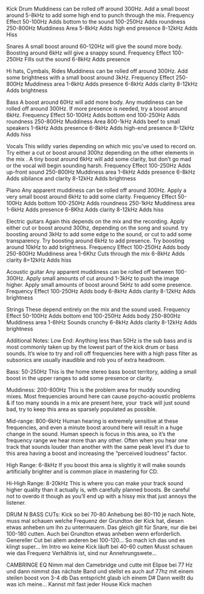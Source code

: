 Kick Drum
Muddiness can be rolled off around 300Hz. Add a small boost around 5-8kHz to add some high end to punch through the mix.
Frequency Effect
50-100Hz Adds bottom to the sound
100-250Hz Adds roundness
250-800Hz Muddiness Area
5-8kHz Adds high end presence
8-12kHz Adds Hiss

Snares
A small boost around 60-120Hz will give the sound more body. Boosting around 6kHz will give a snappy sound.
Frequency Effect
100-250Hz Fills out the sound
6-8kHz Adds presence

Hi hats, Cymbals, Rides
Muddiness can be rolled off around 300Hz. Add some brightness with a small boost around 3kHz.
Frequency Effect
250-800Hz Muddiness area
1-6kHz Adds presence
6-8kHz Adds clarity
8-12kHz Adds brightness

Bass
A boost around 60Hz will add more body. Any muddiness can be rolled off around 300Hz. If more presence is needed, try a boost around 6kHz.
Frequency Effect
50-100Hz Adds bottom end
100-250Hz Adds roundness
250-800Hz Muddiness Area
800-1kHz Adds beef to small speakers
1-6kHz Adds presence
6-8kHz Adds high-end presence
8-12kHz Adds hiss

Vocals
This wildly varies depending on which mic you’ve used to record on. Try either a cut or boost around 300hz depending on the other elements in the mix . A tiny boost around 6kHz will add some clarity, but don’t go mad or the vocal will begin sounding harsh.
Frequency Effect
100-250Hz Adds up-front sound
250-800Hz Muddiness area
1-6kHz Adds presence
6-8kHz Adds sibilance and clarity
8-12kHz Adds brightness

Piano
Any apparent muddiness can be rolled off around 300Hz. Apply a very small boost around 6kHz to add some clarity.
Frequency Effect
50-100Hz Adds bottom
100-250Hz Adds roundness
250-1kHz Muddiness area
1-6kHz Adds presence
6-8Khz Adds clarity
8-12kHz Adds hiss

Electric guitars
Again this depends on the mix and the recording. Apply either cut or boost around 300hz, depending on the song and sound. try boosting around 3kHz to add some edge to the sound, or cut to add some transparency.
Try boosting around 6kHz to add presence. Try boosting around 10kHz to add brightness.
Frequency Effect
100-250Hz Adds body
250-800Hz Muddiness area
1-6Khz Cuts through the mix
6-8kHz Adds clarity
8=12kHz Adds hiss

Acoustic guitar
Any apparent muddiness can be rolled off between 100-300Hz. Apply small amounts of cut around 1-3kHz to push the image higher. Apply small amounts of boost around 5kHz to add some presence.
Frequency Effect
100-250Hz Adds body
6-8kHz Adds clarity
8-12kHz Adds brightness

Strings
These depend entirely on the mix and the sound used.
Frequency Effect
50-100Hz Adds bottom end
100-250Hz Adds body
250-800Hz Muddiness area
1-6hHz Sounds crunchy
6-8kHz Adds clarity
8-12kHz Adds brightness

Additional Notes:
Low End:
Anything less than 50Hz is the sub bass and is most commonly taken up by the lowest part of the kick drum or bass sounds. It’s wise to try and roll off frequencies here with a high pass filter as subsonics are usually inaudible and rob you of extra headroom.

Bass: 50-250Hz
This is the home stereo bass boost territory, adding a small boost in the upper ranges to add some presence or clarity.

Muddiness: 200-800Hz
This is the problem area for muddy sounding mixes. Most frequencies around here can cause psycho-acoustic problems & if too many sounds in a mix are present here, your  track will just sound bad, try to keep this area as sparsely populated as possible.

Mid-range: 800-6kHz
Human hearing is extremely sensitive at these frequencies, and even a minute boost around here will result in a huge change in the sound. Human speech is focus in this area, so it’s the frequency range we hear more than any other. Often when you hear one track that sounds louder than another with the same peak level it’s due to this area having a boost and increasing the “perceived loudness” factor.

High Range: 6-8kHz
If you boost this area is slightly it will make sounds artificially brighter and is common place
in mastering for CD.

Hi-High Range: 8-20kHz
This is where you can make your track sound higher quality than it actually is, with carefully planned boosts. Be careful not to overdo it though as you’ll end up with a hissy mix that just annoys the listener.

DRUM N BASS CUTs:
Kick so bei 70-80 Anhebung bei 80-110 je nach Note, muss mal schauen welche Frequenz der Grundton der Kick hat, diesen etwas anheben um ihn zu untermauern. Das gleich gilt für Snare, nur die bei 100-180 cutten. Auch bei Grundton etwas anheben wenn erforderlich.
Genereller Cut bei allem anderen bei 100-120...
So mach ich das und es klingt super...
Im Intro wo keine Kick läuft bei 40-60 cutten
Musst schauen wie das Frequenz Verhältnis ist, sind nur Annehrungswete...

CAMBRINGE EQ
Nimm mal den Camebridge und cutte mit Elipse bei 77 Hz und dann nimmst das nächste Band und stellst es auch auf 77hz mit einem steilen boost von 3-4 db
Das entspricht glaub ich einem D# Dann weißt du was ich meine... Kannst mit fast jeder House Kick machen